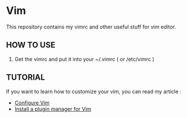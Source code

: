 Vim
===
This repository contains my vimrc and other useful stuff for vim editor.

HOW TO USE
----------
1. Get the vimrc and put it into your ~/.vimrc ( or /etc/vimrc )

TUTORIAL
--------
If you want to learn how to customize your vim, you can read my article :
- <a href="http://hatemegalaxy.blogspot.tw/2015/03/arch-linux-vim-configure-vim-on-arch.html" target="_blank">Configure Vim</a>
- <a href="http://hatemegalaxy.blogspot.tw/2015/03/arch-linux-vim-vundle-install-vundle.html" target="_blank">Install a plugin manager for Vim</a>
